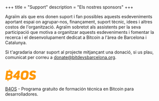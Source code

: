 +++
title = "Support"
description = "Els nostres sponsors"
+++

Agraïm als que ens donen suport i fan possibles aquests esdeveniments aportant espai on agrupar-nos, finançament, suport tècnic, idees i altres costos de l'organització.
Agraïm sobretot als assistents per la seva participació que motiva a organitzar aquests esdeveniments i fomentar la recerca i el desenvolupament dedicat a Bitcoin a l'àrea de Barcelona i Catalunya.

Si t'agradaria donar suport al projecte mitjançant una donació, si us plau, comunicat per correu a [donate@bitdevsbarcelona.org](mailto:donate@bitdevsbarcelona.org).
<br>
<br>
<!--
<a href="https://bitcoinschoolar.com/" target="_blank" rel="noopener nofollow">
 <img src="/bitcoinschoolar_logo.jpeg" alt="Bitcoin School Argentina Logo" style="width:20%;height:20%;border:0;">
</a>

<a href="https://bitcoinschoolar.com/" target="_blank" rel="noopener nofollow">Bitcoin School Argentina</a> - Educación libre, imparcial, independiente e impulsada por la comunidad sobre Bitcoin.
<br>
<br>
-->
<a href="https://www.libreriadesatoshi.com/b4os" target="_blank" rel="noopener nofollow">
<img src="/b4os_logo.png" alt="B4OS Logo" style="width:20%;height:20%;border:0;">
</a>

<a href="https://www.libreriadesatoshi.com/b4os" target="_blank" rel="noopener nofollow">B4OS</a> - Programa gratuito de formación técnica en Bitcoin para desarrolladores.
